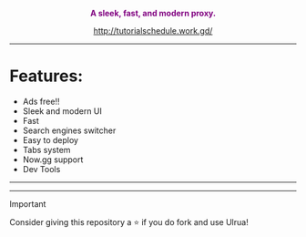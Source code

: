 
<p align="center" style="font-weight: bold; color: purple;">
  A sleek, fast, and modern proxy.
</p>

<p align="center">
  <a href="http://tutorialschedule.work.gd/">http://tutorialschedule.work.gd/</a>
</p>

---

# Features:
- Ads free!!
- Sleek and modern UI
- Fast
- Search engines switcher
- Easy to deploy 
- Tabs system
- Now.gg support
- Dev Tools


---
---

> [!IMPORTANT]
> Consider giving this repository a ⭐️ if you do fork and use Ulrua!
